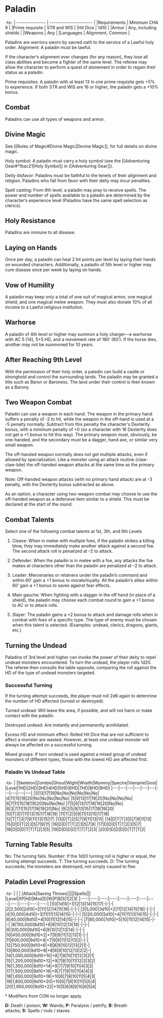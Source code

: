 # Paladin


-tx-
| --------------- | ---------------------- |
|Requirements | Minimum CHA 9 |
|Prime requisite | STR and WIS |
|Hit Dice | 1d10 |
|Armor | Any, including shields |
|Weapons | Any |
|Languages | Alignment, Common |

Paladins are warriors sworn by sacred oath to the service of a Lawful holy order. Alignment: A paladin must be lawful.

If the character’s alignment ever changes (for any reason), they lose all class abilities and become a fighter of the same level. The referee may allow the character to perform a quest of atonement in order to regain their status as a paladin.

Prime requisites: A paladin with at least 13 in one prime requisite gets +5% to experience. If both STR and WIS are 16 or higher, the paladin gets a +10% bonus.

## Combat

Paladins can use all types of weapons and armor.

## Divine Magic

See [[Rules of  Magic#Divine Magic|Devine Magic]], for full details on divine magic.

Holy symbol: A paladin must carry a holy symbol (see the [[Adventuring Gear#^fbac21|Holy Symbol]] in [[Adventuring Gear]]).

Deity disfavor: Paladins must be faithful to the tenets of their alignment and religion. Paladins who fall from favor with their deity may incur penalties.

Spell casting: From 9th level, a paladin may pray to receive spells. The power and number of spells available to a paladin are determined by the character’s experience level (Paladins have the same spell selection as clerics).

## Holy Resistance     

Paladins are immune to all disease.

## Laying on Hands     

Once per day, a paladin can heal 2 hit points per level by laying their hands on wounded characters. Additionally, a paladin of 5th level or higher may cure disease once per week by laying on hands.

## Vow of Humility

A paladin may keep only a total of one suit of magical armor, one magical shield, and one magical melee weapon. They must also donate 10% of all income to a Lawful religious institution.

## Warhorse

A paladin of 4th level or higher may summon a holy charger—a warhorse with AC 5 [14], 5+5 HD, and a movement rate of 180’ (60’). If the horse dies, another may not be summoned for 10 years.

## After Reaching 9th Level

With the permission of their holy order, a paladin can build a castle or stronghold and control the surrounding lands. The paladin may be granted a title such as Baron or Baroness. The land under their control is then known as a Barony.

## Two Weapon Combat    

Paladin can use a weapon in each hand. The weapon in the primary hand suffers a penalty of -2 to hit, while the weapon in the off-hand is used at a -5 penalty normally. Subtract from this penalty the character's Dexterity bonus, with a minimum penalty of +0 (so a character with 18 Dexterity does not get a +1 bonus to hit this way). The primary weapon must, obviously, be one-handed, and the secondary must be a dagger, hand axe, or similar very small weapon.

The off-handed weapon normally does not get multiple attacks, even if allowed by specialization. Like a monster using an attack routine (claw-claw-bite) the off-handed weapon attacks at the same time as the primary weapon.

Note: Off-handed weapon attacks (with no primary hand attack) are at -3 penalty, with the Dexterity bonus subtracted as above.

As an option, a character using two-weapon combat may choose to use the off-handed weapon as a defensive item similar to a shield. This must be declared at the start of the round.

## Combat Talents  

Select one of the following combat talents at 1st, 3th, and 6th Levels

1. Cleave: When in melee with multiple foes, if the paladin strikes a killing blow, they may immediately make another attack against a second foe. The second attack roll is penalized at –2 to attack.

2. Defender: When the paladin is in melee with a foe, any attacks the foe makes at characters other than the paladin are penalized at –2 to attack.

3. Leader: Mercenaries or retainers under the paladin’s command and within 60’ gain a +1 bonus to morale/loyalty. All the paladin’s allies within 60’ gain a +1 bonus to saves against fear effects.

4. Main gauche: When fighting with a dagger in the off hand (in place of a shield), the paladin may choose each combat round to gain a +1 bonus to AC or to attack rolls.

5. Slayer: The paladin gains a +2 bonus to attack and damage rolls when in combat with foes of a specific type. The type of enemy must be chosen when this talent is selected. (Examples: undead, clerics, dragons, giants, etc.)

## Turning the Undead  

Paladins of 3rd level and higher can invoke the power of their deity to repel undead monsters encountered. To turn the undead, the player rolls 1d20. The referee then consults the table opposite, comparing the roll against the HD of the type of undead monsters targeted.

### Successful Turning

If the turning attempt succeeds, the player must roll 2d6 again to determine the number of HD affected (turned or destroyed).

Turned undead: Will leave the area, if possible, and will not harm or make contact with the paladin.

Destroyed undead: Are instantly and permanently annihilated.

Excess HD and minimum effect: Rolled Hit Dice that are not sufficient to affect a monster are wasted. However, at least one undead monster will always be affected on a successful turning.

Mixed groups: If turn undead is used against a mixed group of undead monsters of different types, those with the lowest HD are affected first.

### Paladin Vs Undead Table

-tx-
| |Skeleton|Zombie|Ghoul|Wight|Wraith|Mummy|Spectre|Vampire|Gost|
|Level|1HD|2HD|3HD|4HD|5HD|6HD|7HD|8HD|9HD|
|---|---|---|---|---|---|---|---|---|---|
|3|13|17|19|No|No|No|No|No|No|
|4|11|15|18|20|No|No|No|No|No|
|5|9|13|17|19|20|No|No|No|No|
|6|7|11|15|18|19|20|No|No|No|
|7|5|9|13|17|18|19|20|No|No|
|8|3|7|11|15|17|18|19|20|No|
|9|2|5|9|13|15|17|18|19|20|
|10|T|3|7|11|13|15|17|18|19|
|11|T|2|5|9|11|13|15|17|18|
|12|T|T|3|7|9|11|13|15|17|
|13|D|T|2|5|7|9|11|13|15|
|14|D|T|T|3|5|7|9|11|13|
|15|D|D|T|2|3|5|7|9|11|
|16|D|D|T|T|2|3|5|7|9|
|17|D|D|D|T|T|2|3|5|7|
|18|D|D|D|T|T|T|2|3|5|
|19|D|D|D|D|T|T|T|2|3|
|20|D|D|D|D|D|T|T|T|2|

## Turning Table Results           

No: The turning fails.
Number: If the 1d20 turning roll is higher or equal, the turning attempt succeeds.
T: The turning succeeds.
D: The turning succeeds; the monsters are destroyed, not simply caused to flee.


## Paladin Level Progression

-tx-
| | | |Attack|Saving Throws|||||Spells|||
|Level|XP|HD|Mod|D|W|P|B|S|1|2|3|
|:---:|:---:|:---:|:---:|:---:|:---:|:---:|:---:|:---:|:---:|:---:|:---:|
|1|0|1d10|+1|12|13|14|15|17|\-|\-|\-|
|2|2,500|2d10|+2|11|12|14|15|16|\-|\-|\-|
|3|5,000|3d10|+2|11|12|14|15|16|\-|\-|\-|
|4|10,000|4d10|+3|11|11|13|14|15|\-|\-|\-|
|5|20,000|5d10|+4|11|11|13|14|15|\-|\-|\-|
|6|40,000|6d10|+4|10|11|12|14|15|\-|\-|\-|
|7|80,000|7d10|+5|10|11|12|14|15|\-|\-|\-|
|8|150,000|8d10|+6|9|10|12|13|14|\-|\-|\-|
|9|300,000|9d10|+6|9|10|12|13|14|\-|\-|\-|
|10|450,000|9d10+2|+7|9|9|11|12|13|1|\-|\-|
|11|600,000|9d10+4|+7|9|9|11|12|13|2|\-|\-|
|12|750,000|9d10+6|+8|8|9|10|12|13|2|1|\-|
|13|900,000|9d10+8|+8|8|9|10|12|13|2|2|\-|
|14|1,050,000|9d10+10|+8|7|8|10|11|12|3|2|1|
|15|1,200,000|9d10+12|+9|7|8|10|11|12|3|3|2|
|16|1,350,000|9d10+14|+9|7|7|9|10|11|4|3|2|
|17|1,500,000|9d10+16|+9|7|7|9|10|11|4|4|3|
|18|1,650,000|9d10+18|+10|6|7|8|10|11|5|4|3|
|19|1,800,000|9d10+20|+10|6|7|8|10|11|5|5|4|
|20|1,950,000|9d10+22|+10|5|6|8|9|10|6|5|4|

\* Modifiers from CON no longer apply.

**D:** Death / poison; **W:** Wands; **P:** Paralysis / petrify; **B:** Breath attacks; **S:** Spells / rods / staves.
